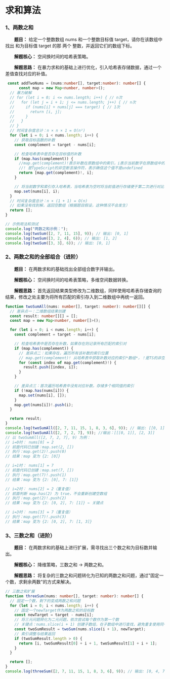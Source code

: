 # 求和算法

### 1、两数之和

&emsp;&emsp;**题目：** 给定一个整数数组 nums 和一个整数目标值 target，请你在该数组中找出 和为目标值 target  的那 两个 整数，并返回它们的数组下标。

&emsp;&emsp;**解题核心：** 空间换时间的哈希表策略。

&emsp;&emsp;**解题思路：** 在暴力求和的基础上进行优化，引入哈希表存储数据，通过一个差值查找对应的补值。
```ts
 const addTwoNums = (nums:number[], target:number): number[] {
      const map = new Map<number, number>();
  // 暴力破解
  // for (let i = 0; i <= nums.length; i++) { // n次
  //   for (let j = i + 1; j <= nums.length; j++) { // n次
  //     if (nums[i] + nums[j] === target) { // 1次
  //       return [i, j];
  //     }
  //   }
  // }
  // 时间复杂度总计：n × n × 1 = O(n²)
  for (let i = 0; i < nums.length; i++) {
    // 获取目标函数的补数
    const complement = target - nums[i];

    // 检查哈希表中是否存在目标值的补数
    if (map.has(complement)) {
      //map.get(complement)!表示补数在原数组中的索引，i表示当前数字在原数组中的索引
      //! 是TypeScript的非空断言操作符，表示确信这个值不是undefined
      return [map.get(complement)!, i];
    }

    // 将当前数字和索引存入哈希表，当哈希表为空时将当前值进行存储便于第二次进行对比
    map.set(nums[i], i);
  }
  // 时间复杂度总计：n × (1 + 1) = O(n)
  // 如果没有找到解，返回空数组（根据题目假设，这种情况不会发生）
  return [];
}

// 示例用法和测试
console.log("两数之和示例：");
console.log(twoSum([2, 7, 11, 15], 9)); // 输出: [0, 1]
console.log(twoSum([3, 2, 4], 6)); // 输出: [1, 2]
console.log(twoSum([3, 3], 6)); // 输出: [0, 1]
```
### 2、两数之和的全部组合（进阶）
&emsp;&emsp;**题目：** 在两数求和的基础找出全部组合数字并输出。

&emsp;&emsp;**解题核心：** 空间换时间的哈希表策略，多维空间数据转换。

&emsp;&emsp;**解题思路：** 首先返回结果类型修改为二维数组，同样使用哈希表存储查询的结果，修改之处主要为将所有匹配的索引存入到二维数组中再统一返回。
```ts
function twoSumAll(nums: number[], target: number): number[][] {
  // 差异点一：二维数组结果创建
  const result: number[][] = [];
  const map = new Map<number, number[]>();

  for (let i = 0; i < nums.length; i++) {
    const complement = target - nums[i];

    // 检查哈希表中是否存在补数，如果存在则记录所有匹配的索引对
    if (map.has(complement)) {
      // 差异点二：如果存在，遍历所有该补数的索引位置
      // map.get(complement)! 从哈希表中获取补数对应的索引*数组*，！是TS的非空断言
      for (const index of map.get(complement)!) {
        result.push([index, i]);
      }
    }

    // 差异点三：首次遍历哈希表中没有对应补数，存储多个相同值的索引
    if (!map.has(nums[i])) {
      map.set(nums[i], []);
    }
    map.get(nums[i])!.push(i);
  }

  return result;
}
console.log(twoSumAll([2, 7, 11, 15, 1, 8, 3, 6], 9)); // 输出: [[0, 1]， [4, 5]，[6, 7]]
console.log(twoSumAll([2, 7, 2, 7], 9)); //输出：[[[0, 1]], [2, 3]] 
// 以 twoSumAll([2, 7, 2, 7], 9) 为例：
// i=0时： nums[0] = 2
// 前面代码已创建：map.set(2, [])
// 执行：map.get(2)!.push(0)
// 结果：map 变为 {2: [0]}

// i=1时： nums[1] = 7
// 前面代码已创建：map.set(7, [])
// 执行：map.get(7)!.push(1)
// 结果：map 变为 {2: [0], 7: [1]}

// i=2时： nums[2] = 2（重复值）
// 前面判断 map.has(2) 为 true，不会重新创建空数组
// 执行：map.get(2)!.push(2)
// 结果：map 变为 {2: [0, 2], 7: [1]} ← 关键点

// i=3时： nums[3] = 7（重复值）
// 执行：map.get(7)!.push(3)
// 结果：map 变为 {2: [0, 2], 7: [1, 3]}
```

### 3、三数之和（进阶）
&emsp;&emsp;**题目：** 在两数求和的基础上进行扩展，需寻找出三个数之和为目标数并输出。

&emsp;&emsp;**解题核心：** 降维策略，三数之和 → 两数之和。

&emsp;&emsp;**解题思路：** 将复杂的三数之和问题转化为已知的两数之和问题，通过"固定一个数，求剩余两数"的方式来解决。
```ts
// 三数之和扩展
function threeSum(nums: number[], target: number): number[] {
  // 固定一个数，剩下的变成两数之和问题
  for (let i = 0; i < nums.length; i++) {
    // 固定一个newTarget作为两数之和的目标数
    const newTarget = target - nums[i];
    // 将三元问题转化为二元问题，依次尝试每个数作为第一个数
    // 关键点：nums.slice(i + 1) 创建子数组，在子数组中进行查找，避免重复使用同一个元素
    const twoSumResult = twoSum(nums.slice(i + 1), newTarget);
    // 索引调整与结果返回
    if (twoSumResult.length > 0) {
      return [i, twoSumResult[0] + i + 1, twoSumResult[1] + i + 1];
    }
  }

  return [];
}
console.log(threeSum([2, 7, 11, 15, 1, 8, 3, 6], 9)); // 输出: [0, 4, 7]
```